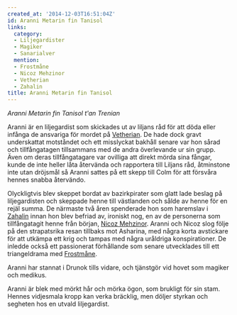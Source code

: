```yaml
---
created_at: '2014-12-03T16:51:04Z'
id: Aranni Metarin fin Tanisol
links:
  category:
  - Liljegardister
  - Magiker
  - Sanarialver
  mention:
  - Frostmåne
  - Nicoz Mehzinor
  - Vetherian
  - Zahalin
title: Aranni Metarin fin Tanisol
---
```


*Aranni Metarin fin Tanisol t'an Trenian*

Aranni är en liljegardist som skickades ut av liljans råd för att döda eller infånga de ansvariga
för mordet på [Vetherian]. De hade dock gravt underskattat motståndet och ett misslyckat bakhåll
senare var hon sårad och tillfångatagen tillsammans med de andra överlevande ur sin grupp. Även om
deras tillfångatagare var ovilliga att direkt mörda sina fångar, kunde de inte heller låta återvända
och rapportera till Liljans råd, åtminstone inte utan dröjsmål så Aranni sattes på ett skepp till
Colm för att försvåra hennes snabba återvändo.

Olyckligtvis blev skeppet bordat av bazirkpirater som glatt lade beslag på liljegardisten och
skeppade henne till västlanden och sålde av henne för en rejäl summa. De närmaste två åren
spenderade hon som haremslav i [Zahalin] innan hon blev befriad av, ironiskt nog, en av de
personerna som tillfångatagit henne från början, [Nicoz Mehzinor]. Aranni och Nicoz slog följe på
den strapatsrika resan tillbaks mot Asharina, med några korta avstickare för att utkämpa ett krig
och tampas med några uråldriga konspirationer. De inledde också ett passionerat förhållande som
senare utvecklades till ett triangeldrama med [Frostmåne].

Aranni har stannat i Drunok tills vidare, och tjänstgör vid hovet som magiker och medikus.

Aranni är blek med mörkt hår och mörka ögon, som brukligt för sin stam. Hennes vidjesmala kropp kan
verka bräcklig, men döljer styrkan och segheten hos en utvald liljegardist.

  [Vetherian]: Vetherian
  [Zahalin]: Zahalin
  [Nicoz Mehzinor]: Nicoz_Mehzinor
  [Frostmåne]: Frostmåne